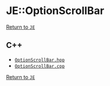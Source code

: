 # JE::OptionScrollBar

[Return to `JE`](/docs/je.md)

## C++

- [`OptionScrollBar.hpp`](/src/je/OptionScrollBar.hpp)
- [`OptionScrollBar.cpp`](/src/je/OptionScrollBar.cpp)

[Return to `JE`](/docs/je.md)